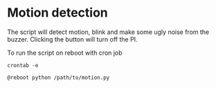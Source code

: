 # Motion detection

The script will detect motion, blink and make some ugly noise from the buzzer.
Clicking the button will turn off the PI.

To run the script on reboot with cron job

``` 
crontab -e
```

```
@reboot python /path/to/motion.py
``` 
